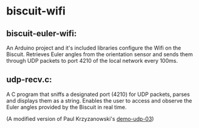 # biscuit-wifi

## biscuit-euler-wifi:

An Arduino project and it's included libraries configure the Wifi on the Biscuit. Retrieves Euler angles from the orientation sensor and sends them through UDP packets to port 4210 of the local network every 100ms.

## udp-recv.c:

A C program that sniffs a designated port (4210) for UDP packets, parses and displays them as a string. Enables the user to access and observe the Euler angles provided by the Biscuit in real time.

(A modified version of Paul Krzyzanowski's [demo-udp-03](https://www.cs.rutgers.edu/~pxk/417/notes/sockets/demo-udp-03.html))
